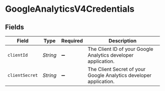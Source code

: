 # GoogleAnalyticsV4Credentials


## Fields

| Field                                                             | Type                                                              | Required                                                          | Description                                                       |
| ----------------------------------------------------------------- | ----------------------------------------------------------------- | ----------------------------------------------------------------- | ----------------------------------------------------------------- |
| `clientId`                                                        | *String*                                                          | :heavy_minus_sign:                                                | The Client ID of your Google Analytics developer application.     |
| `clientSecret`                                                    | *String*                                                          | :heavy_minus_sign:                                                | The Client Secret of your Google Analytics developer application. |